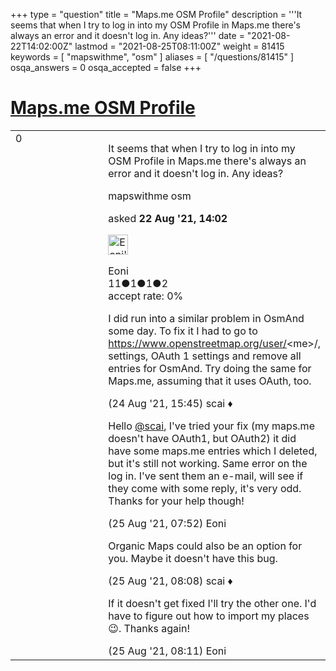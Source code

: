 +++
type = "question"
title = "Maps.me OSM Profile"
description = '''It seems that when I try to log in into my OSM Profile in Maps.me there&#x27;s always an error and it doesn&#x27;t log in. Any ideas?'''
date = "2021-08-22T14:02:00Z"
lastmod = "2021-08-25T08:11:00Z"
weight = 81415
keywords = [ "mapswithme", "osm" ]
aliases = [ "/questions/81415" ]
osqa_answers = 0
osqa_accepted = false
+++

<div class="headNormal">

# [Maps.me OSM Profile](/questions/81415/mapsme-osm-profile)

</div>

<div id="main-body">

<div id="askform">

<table id="question-table" style="width:100%;">
<colgroup>
<col style="width: 50%" />
<col style="width: 50%" />
</colgroup>
<tbody>
<tr>
<td style="width: 30px; vertical-align: top"><div class="vote-buttons">
<span id="post-81415-upvote" class="ajax-command post-vote up" rel="nofollow" title="I like this post (click again to cancel)"> </span>
<div id="post-81415-score" class="post-score" title="current number of votes">
0
</div>
<span id="post-81415-downvote" class="ajax-command post-vote down" rel="nofollow" title="I dont like this post (click again to cancel)"> </span> <span id="favorite-mark" class="ajax-command favorite-mark" rel="nofollow" title="mark/unmark this question as favorite (click again to cancel)"> </span>
<div id="favorite-count" class="favorite-count">
&#10;</div>
</div></td>
<td><div id="item-right">
<div class="question-body">
<p>It seems that when I try to log in into my OSM Profile in Maps.me there's always an error and it doesn't log in. Any ideas?</p>
</div>
<div id="question-tags" class="tags-container tags">
<span class="post-tag tag-link-mapswithme" rel="tag" title="see questions tagged &#39;mapswithme&#39;">mapswithme</span> <span class="post-tag tag-link-osm" rel="tag" title="see questions tagged &#39;osm&#39;">osm</span>
</div>
<div id="question-controls" class="post-controls">
&#10;</div>
<div class="post-update-info-container">
<div class="post-update-info post-update-info-user">
<p>asked <strong>22 Aug '21, 14:02</strong></p>
<img src="https://secure.gravatar.com/avatar/8dff22ae14d4408b88d1c135bd1614dc?s=32&amp;d=identicon&amp;r=g" class="gravatar" width="32" height="32" alt="Eoni&#39;s gravatar image" />
<p><span>Eoni</span><br />
<span class="score" title="11 reputation points">11</span><span title="1 badges"><span class="badge1">●</span><span class="badgecount">1</span></span><span title="1 badges"><span class="silver">●</span><span class="badgecount">1</span></span><span title="2 badges"><span class="bronze">●</span><span class="badgecount">2</span></span><br />
<span class="accept_rate" title="Rate of the user&#39;s accepted answers">accept rate:</span> <span title="Eoni has no accepted answers">0%</span></p>
</div>
</div>
<div id="comments-container-81415" class="comments-container">
<span id="81443"></span>
<div id="comment-81443" class="comment">
<div id="post-81443-score" class="comment-score">
&#10;</div>
<div class="comment-text">
<p>I did run into a similar problem in OsmAnd some day. To fix it I had to go to <a href="https://www.openstreetmap.org/user/">https://www.openstreetmap.org/user/</a>&lt;me&gt;/, settings, OAuth 1 settings and remove all entries for OsmAnd. Try doing the same for Maps.me, assuming that it uses OAuth, too.</p>
</div>
<div id="comment-81443-info" class="comment-info">
<span class="comment-age">(24 Aug '21, 15:45)</span> <span class="comment-user userinfo">scai ♦</span>
</div>
</div>
<span id="81464"></span>
<div id="comment-81464" class="comment">
<div id="post-81464-score" class="comment-score">
&#10;</div>
<div class="comment-text">
<p>Hello <a href="https://help.openstreetmap.org/users/158/scai">@scai</a>, I've tried your fix (my maps.me doesn't have OAuth1, but OAuth2) it did have some maps.me entries which I deleted, but it's still not working. Same error on the log in. I've sent them an e-mail, will see if they come with some reply, it's very odd. Thanks for your help though!</p>
</div>
<div id="comment-81464-info" class="comment-info">
<span class="comment-age">(25 Aug '21, 07:52)</span> <span class="comment-user userinfo">Eoni</span>
</div>
</div>
<span id="81466"></span>
<div id="comment-81466" class="comment">
<div id="post-81466-score" class="comment-score">
&#10;</div>
<div class="comment-text">
<p>Organic Maps could also be an option for you. Maybe it doesn't have this bug.</p>
</div>
<div id="comment-81466-info" class="comment-info">
<span class="comment-age">(25 Aug '21, 08:08)</span> <span class="comment-user userinfo">scai ♦</span>
</div>
</div>
<span id="81467"></span>
<div id="comment-81467" class="comment">
<div id="post-81467-score" class="comment-score">
&#10;</div>
<div class="comment-text">
<p>If it doesn't get fixed I'll try the other one. I'd have to figure out how to import my places 😉. Thanks again!</p>
</div>
<div id="comment-81467-info" class="comment-info">
<span class="comment-age">(25 Aug '21, 08:11)</span> <span class="comment-user userinfo">Eoni</span>
</div>
</div>
</div>
<div id="comment-tools-81415" class="comment-tools">
&#10;</div>
<div class="clear">
&#10;</div>
<div id="comment-81415-form-container" class="comment-form-container">
&#10;</div>
<div class="clear">
&#10;</div>
</div></td>
</tr>
</tbody>
</table>

</div>

</div>

